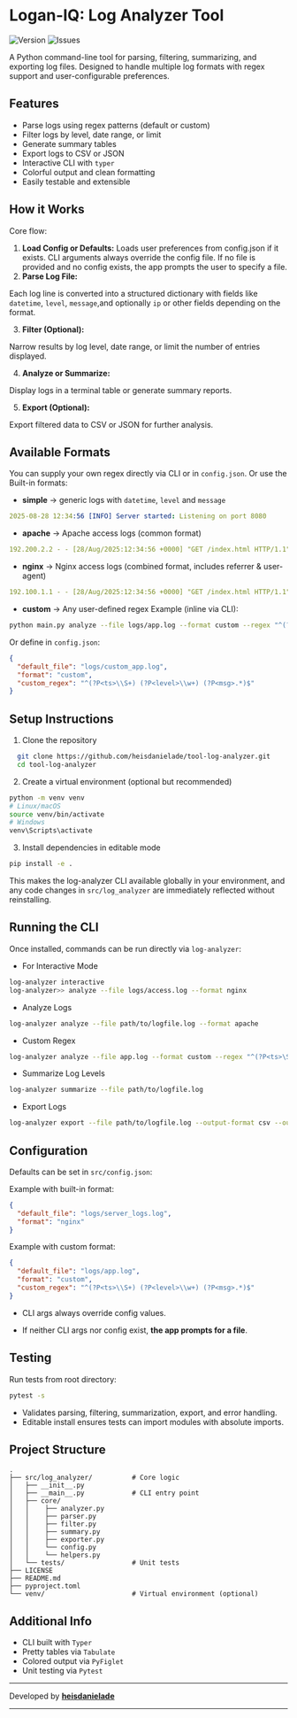 # Logan-IQ: Log Analyzer Tool

![Version](https://img.shields.io/badge/version-1.0.1-blue) ![Issues](https://img.shields.io/github/issues/heisdanielade/tool-log-analyzer)

A Python command-line tool for parsing, filtering, summarizing, and exporting log files. Designed to handle multiple log formats with regex support and user-configurable preferences.

## Features

- Parse logs using regex patterns (default or custom)
- Filter logs by level, date range, or limit
- Generate summary tables
- Export logs to CSV or JSON
- Interactive CLI with `typer`
- Colorful output and clean formatting
- Easily testable and extensible

## How it Works

Core flow:

1. **Load Config or Defaults:**
   Loads user preferences from config.json if it exists. CLI arguments always override the config file. If no file is provided and no config exists, the app prompts the user to specify a file.
2. **Parse Log File:**

Each log line is converted into a structured dictionary with fields like `datetime`, `level`, `message`,and optionally `ip` or other fields depending on the format.

3. **Filter (Optional):**

Narrow results by log level, date range, or limit the number of entries displayed.

4. **Analyze or Summarize:**

Display logs in a terminal table or generate summary reports.

5. **Export (Optional):**

Export filtered data to CSV or JSON for further analysis.

## Available Formats

You can supply your own regex directly via CLI or in `config.json`.
Or use the Built-in formats:

- **simple** → generic logs with `datetime`, `level` and `message`

```yaml
2025-08-28 12:34:56 [INFO] Server started: Listening on port 8080
```

- **apache** → Apache access logs (common format)

```yaml
192.200.2.2 - - [28/Aug/2025:12:34:56 +0000] "GET /index.html HTTP/1.1" 200 512
```

- **nginx** → Nginx access logs (combined format, includes referrer & user-agent)

```yaml
192.100.1.1 - - [28/Aug/2025:12:34:56 +0000] "GET /index.html HTTP/1.1" 200 1024 "http://example.com" "Mozilla/5.0"
```

- **custom** → Any user-defined regex
  Example (inline via CLI):

```bash
python main.py analyze --file logs/app.log --format custom --regex "^(?P<ts>\S+) (?P<level>\w+) (?P<msg>.*)$"

```

Or define in `config.json`:

```json
{
  "default_file": "logs/custom_app.log",
  "format": "custom",
  "custom_regex": "^(?P<ts>\\S+) (?P<level>\\w+) (?P<msg>.*)$"
}
```

## Setup Instructions

1. Clone the repository

```bash
  git clone https://github.com/heisdanielade/tool-log-analyzer.git
  cd tool-log-analyzer
```

2. Create a virtual environment (optional but recommended)

```bash
python -m venv venv
# Linux/macOS
source venv/bin/activate
# Windows
venv\Scripts\activate
```

3. Install dependencies in editable mode

```bash
pip install -e .
```

This makes the log-analyzer CLI available globally in your environment, and any code changes in `src/log_analyzer` are immediately reflected without reinstalling.

## Running the CLI

Once installed, commands can be run directly via `log-analyzer`:

- For Interactive Mode

```bash
log-analyzer interactive
log-analyzer>> analyze --file logs/access.log --format nginx
```

- Analyze Logs

```bash
log-analyzer analyze --file path/to/logfile.log --format apache
```

- Custom Regex

```bash
log-analyzer analyze --file app.log --format custom --regex "^(?P<ts>\S+) (?P<msg>.*)$"
```

- Summarize Log Levels

```bash
log-analyzer summarize --file path/to/logfile.log
```

- Export Logs

```bash
log-analyzer export --file path/to/logfile.log --output-format csv --output-path logs.csv
```

## Configuration

Defaults can be set in `src/config.json`:

Example with built-in format:

```json
{
  "default_file": "logs/server_logs.log",
  "format": "nginx"
}
```

Example with custom format:

```json
{
  "default_file": "logs/app.log",
  "format": "custom",
  "custom_regex": "^(?P<ts>\\S+) (?P<level>\\w+) (?P<msg>.*)$"
}
```

- CLI args always override config values.

- If neither CLI args nor config exist, **the app prompts for a file**.

## Testing

Run tests from root directory:

```bash
pytest -s
```

- Validates parsing, filtering, summarization, export, and error handling.
- Editable install ensures tests can import modules with absolute imports.

## Project Structure

```
.
├── src/log_analyzer/          # Core logic
│   ├── __init__.py
│   ├── __main__.py            # CLI entry point
│   ├── core/
│   │    ├── analyzer.py
│   │    ├── parser.py
│   │    ├── filter.py
│   │    ├── summary.py
│   │    ├── exporter.py
│   │    └── config.py
│   │    └── helpers.py
│   └── tests/                 # Unit tests
├── LICENSE
├── README.md
├── pyproject.toml
└── venv/                      # Virtual environment (optional)

```

## Additional Info

- CLI built with `Typer`
- Pretty tables via `Tabulate`
- Colored output via `PyFiglet`
- Unit testing via `Pytest`

---

Developed by **[heisdanielade](https://github.com/heisdanielade)**

---
